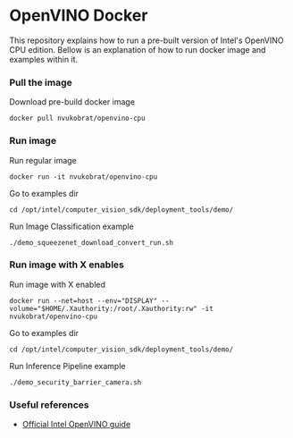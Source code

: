 # OpenVINO Docker
This repository explains how to run a pre-built version of Intel's OpenVINO CPU edition. Bellow is an explanation of how to run docker image and examples within it.

### Pull the image
Download pre-build docker image
```
docker pull nvukobrat/openvino-cpu
```

### Run image
Run regular image
```
docker run -it nvukobrat/openvino-cpu
```

Go to examples dir
```
cd /opt/intel/computer_vision_sdk/deployment_tools/demo/
```

Run Image Classification example
```
./demo_squeezenet_download_convert_run.sh
```

### Run image with X enables
Run image with X enabled
```
docker run --net=host --env="DISPLAY" --volume="$HOME/.Xauthority:/root/.Xauthority:rw" -it nvukobrat/openvino-cpu
```

Go to examples dir
```
cd /opt/intel/computer_vision_sdk/deployment_tools/demo/
```

Run Inference Pipeline example
```
./demo_security_barrier_camera.sh
```

### Useful references
- [Official Intel OpenVINO guide](https://docs.openvinotoolkit.org/R5/_docs_install_guides_installing_openvino_docker.html)